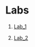 # Labs
1. [Lab_1](https://github.com/Andriy9817/devlabs/tree/master/laba1)

1. [Lab_2](https://github.com/Andriy9817/devlabs/tree/master/lab_2)
